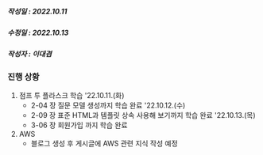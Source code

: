 ##### 작성일 : 2022.10.11

##### 수정일 : 2022.10.13

##### 작성자 : 이대겸

### 진행 상황

1. 점프 투 플라스크 학습
    '22.10.11.(화)
    - 2-04 장 질문 모델 생성까지 학습 완료
    '22.10.12.(수)
    - 2-09 장 표준 HTML과 템플릿 상속 사용해 보기까지 학습 완료
    '22.10.13.(목)
    - 3-06 장 회원가입 까지 학습 완료
2. AWS
    - 블로그 생성 후 게시글에 AWS 관련 지식 작성 예정